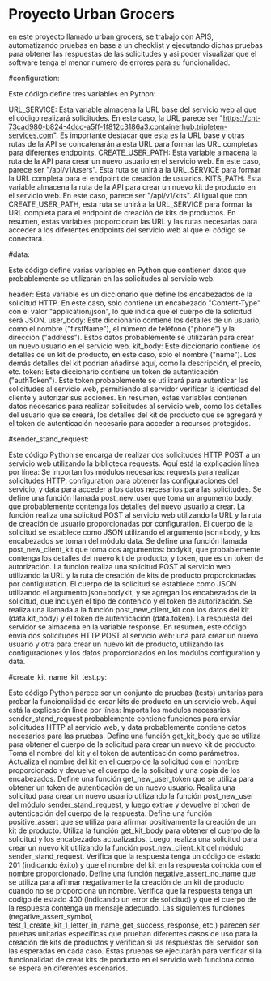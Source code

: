# Proyecto Urban Grocers 

en este proyecto llamado urban grocers, se trabajo con APIS, automatizando pruebas en base a un checklist y ejecutando dichas pruebas para obtener las respuestas de las solicitudes y asi poder visualizar que el software tenga el menor numero de errores para su funcionalidad.



#configuration:

Este código define tres variables en Python:

URL_SERVICE: Esta variable almacena la URL base del servicio web al que el código realizará solicitudes. En este caso, la URL parece ser "https://cnt-73cad980-b824-4dcc-a5ff-1f812c3186a3.containerhub.tripleten-services.com". Es importante destacar que esta es la URL base y otras rutas de la API se concatenarán a esta URL para formar las URL completas para diferentes endpoints.
CREATE_USER_PATH: Esta variable almacena la ruta de la API para crear un nuevo usuario en el servicio web. En este caso, parece ser "/api/v1/users". Esta ruta se unirá a la URL_SERVICE para formar la URL completa para el endpoint de creación de usuarios.
KITS_PATH: Esta variable almacena la ruta de la API para crear un nuevo kit de producto en el servicio web. En este caso, parece ser "/api/v1/kits". Al igual que con CREATE_USER_PATH, esta ruta se unirá a la URL_SERVICE para formar la URL completa para el endpoint de creación de kits de productos.
En resumen, estas variables proporcionan las URL y las rutas necesarias para acceder a los diferentes endpoints del servicio web al que el código se conectará.


#data:

Este código define varias variables en Python que contienen datos que probablemente se utilizarán en las solicitudes al servicio web:

header: Esta variable es un diccionario que define los encabezados de la solicitud HTTP. En este caso, solo contiene un encabezado "Content-Type" con el valor "application/json", lo que indica que el cuerpo de la solicitud será JSON.
user_body: Este diccionario contiene los detalles de un usuario, como el nombre ("firstName"), el número de teléfono ("phone") y la dirección ("address"). Estos datos probablemente se utilizarán para crear un nuevo usuario en el servicio web.
kit_body: Este diccionario contiene los detalles de un kit de producto, en este caso, solo el nombre ("name"). Los demás detalles del kit podrían añadirse aquí, como la descripción, el precio, etc.
token: Este diccionario contiene un token de autenticación ("authToken"). Este token probablemente se utilizará para autenticar las solicitudes al servicio web, permitiendo al servidor verificar la identidad del cliente y autorizar sus acciones.
En resumen, estas variables contienen datos necesarios para realizar solicitudes al servicio web, como los detalles del usuario que se creará, los detalles del kit de producto que se agregará y el token de autenticación necesario para acceder a recursos protegidos.


#sender_stand_request:

Este código Python se encarga de realizar dos solicitudes HTTP POST a un servicio web utilizando la biblioteca requests. Aquí está la explicación línea por línea:
Se importan los módulos necesarios: requests para realizar solicitudes HTTP, configuration para obtener las configuraciones del servicio, y data para acceder a los datos necesarios para las solicitudes.
Se define una función llamada post_new_user que toma un argumento body, que probablemente contenga los detalles del nuevo usuario a crear. La función realiza una solicitud POST al servicio web utilizando la URL y la ruta de creación de usuario proporcionadas por configuration. El cuerpo de la solicitud se establece como JSON utilizando el argumento json=body, y los encabezados se toman del módulo data.
Se define una función llamada post_new_client_kit que toma dos argumentos: bodykit, que probablemente contenga los detalles del nuevo kit de producto, y token, que es un token de autorización. La función realiza una solicitud POST al servicio web utilizando la URL y la ruta de creación de kits de producto proporcionadas por configuration. El cuerpo de la solicitud se establece como JSON utilizando el argumento json=bodykit, y se agregan los encabezados de la solicitud, que incluyen el tipo de contenido y el token de autorización.
Se realiza una llamada a la función post_new_client_kit con los datos del kit (data.kit_body) y el token de autenticación (data.token). La respuesta del servidor se almacena en la variable response.
En resumen, este código envía dos solicitudes HTTP POST al servicio web: una para crear un nuevo usuario y otra para crear un nuevo kit de producto, utilizando las configuraciones y los datos proporcionados en los módulos configuration y data.


#create_kit_name_kit_test.py:

Este código Python parece ser un conjunto de pruebas (tests) unitarias para probar la funcionalidad de crear kits de producto en un servicio web. Aquí está la explicación línea por línea:
Importa los módulos necesarios. sender_stand_request probablemente contiene funciones para enviar solicitudes HTTP al servicio web, y data probablemente contiene datos necesarios para las pruebas.
Define una función get_kit_body que se utiliza para obtener el cuerpo de la solicitud para crear un nuevo kit de producto. Toma el nombre del kit y el token de autenticación como parámetros. Actualiza el nombre del kit en el cuerpo de la solicitud con el nombre proporcionado y devuelve el cuerpo de la solicitud y una copia de los encabezados.
Define una función get_new_user_token que se utiliza para obtener un token de autenticación de un nuevo usuario. Realiza una solicitud para crear un nuevo usuario utilizando la función post_new_user del módulo sender_stand_request, y luego extrae y devuelve el token de autenticación del cuerpo de la respuesta.
Define una función positive_assert que se utiliza para afirmar positivamente la creación de un kit de producto. Utiliza la función get_kit_body para obtener el cuerpo de la solicitud y los encabezados actualizados. Luego, realiza una solicitud para crear un nuevo kit utilizando la función post_new_client_kit del módulo sender_stand_request. Verifica que la respuesta tenga un código de estado 201 (indicando éxito) y que el nombre del kit en la respuesta coincida con el nombre proporcionado.
Define una función negative_assert_no_name que se utiliza para afirmar negativamente la creación de un kit de producto cuando no se proporciona un nombre. Verifica que la respuesta tenga un código de estado 400 (indicando un error de solicitud) y que el cuerpo de la respuesta contenga un mensaje adecuado.
Las siguientes funciones (negative_assert_symbol, test_1_create_kit_1_letter_in_name_get_success_response, etc.) parecen ser pruebas unitarias específicas que prueban diferentes casos de uso para la creación de kits de productos y verifican si las respuestas del servidor son las esperadas en cada caso. Estas pruebas se ejecutarán para verificar si la funcionalidad de crear kits de producto en el servicio web funciona como se espera en diferentes escenarios.
